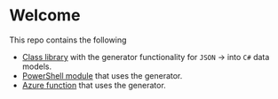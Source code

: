 # Welcome

This repo contains the following

* [Class library](https://github.com/inputfalken/TemplateFactory/tree/master/src/CSharpGenerator) with the generator functionality for `JSON` -> into `C#` data models.
* [PowerShell module](https://github.com/inputfalken/TemplateFactory/tree/master/src/PowerShellModule) that uses the generator.
* [Azure function](https://github.com/inputfalken/TemplateFactory/tree/master/src/AzureFunction) that uses the generator.

